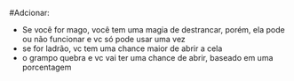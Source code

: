 #Adcionar:
 - Se você for mago, você tem uma magia de destrancar, porém, ela pode ou não funcionar e vc só pode usar uma vez
 - se for ladrão, vc tem uma chance maior de abrir a cela
 - o grampo quebra e vc vai ter uma chance de abrir, baseado em uma porcentagem